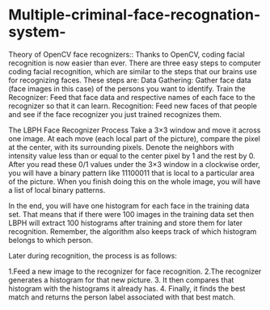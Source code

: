 # Multiple-criminal-face-recognation-system-
Theory of OpenCV face recognizers::
Thanks to OpenCV, coding facial recognition is now easier than ever.
There are three easy steps to computer coding facial recognition, which are similar to the steps that our brains use for recognizing faces.
These steps are: 
Data Gathering: Gather face data (face images in this case) of the persons you want to identify. 
Train the Recognizer: Feed that face data and respective names of each face to the recognizer so that it can learn. 
Recognition: Feed new faces of that people and see if the face recognizer you just trained recognizes them.



The LBPH Face Recognizer Process
Take a 3×3 window and move it across one image. 
At each move (each local part of the picture), compare the pixel at the center, with its surrounding pixels.
Denote the neighbors with intensity value less than or equal to the center pixel by 1 and the rest by 0.
After you read these 0/1 values under the 3×3 window in a clockwise order, 
you will have a binary pattern like 11100011 that is local to a particular area of the picture. 
When you finish doing this on the whole image, you will have a list of local binary patterns.


In the end, you will have one histogram for each face in the training data set. 
That means that if there were 100 images in the training data set then LBPH will extract 100 histograms after 
training and store them for later recognition. Remember, 
the algorithm also keeps track of which histogram belongs to which person.

Later during recognition, the process is as follows:

   1.Feed a new image to the recognizer for face recognition.
   2.The recognizer generates a histogram for that new picture.
   3. It then compares that histogram with the histograms it already has.
   4. Finally, it finds the best match and returns the person label associated with that best match.


